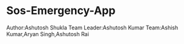 # Sos-Emergency-App


Author:Ashutosh Shukla
Team Leader:Ashutosh Kumar
Team:Ashish Kumar,Aryan Singh,Ashutosh Rai
